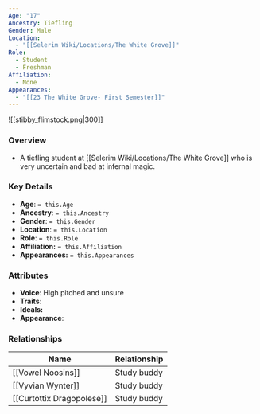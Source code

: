 ```yaml
---
Age: "17"
Ancestry: Tiefling
Gender: Male
Location:
  - "[[Selerim Wiki/Locations/The White Grove]]"
Role:
  - Student
  - Freshman
Affiliation:
  - None
Appearances:
  - "[[23 The White Grove- First Semester]]"
---
```


![[stibby_flimstock.png|300]]

### Overview
- A tiefling student at [[Selerim Wiki/Locations/The White Grove]] who is very uncertain and bad at infernal magic.

### Key Details
- **Age**: `= this.Age`
- **Ancestry**: `= this.Ancestry`
- **Gender**: `= this.Gender`
- **Location**: `= this.Location`
- **Role**: `= this.Role`
- **Affiliation:** `= this.Affiliation`
- **Appearances:** `= this.Appearances`

### Attributes
- **Voice**: High pitched and unsure
- **Traits**: 
- **Ideals:** 
- **Appearance**:

### Relationships

| Name                      | Relationship |
| ------------------------- | ------------ |
| [[Vowel Noosins]]         | Study buddy  |
| [[Vyvian Wynter]]         | Study buddy  |
| [[Curtottix Dragopolese]] | Study buddy  |

